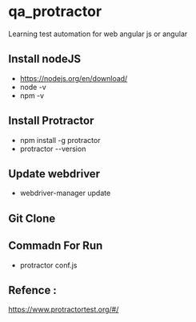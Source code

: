 # qa_protractor

Learning test automation for web angular js or angular


## Install nodeJS
- https://nodejs.org/en/download/
- node -v
- npm -v

## Install Protractor
- npm install -g protractor
- protractor --version

## Update webdriver
- webdriver-manager update

## Git Clone

## Commadn For Run
- protractor conf.js

## Refence :
https://www.protractortest.org/#/
